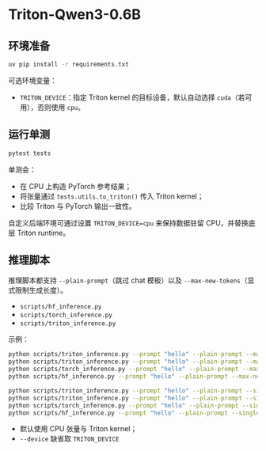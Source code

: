 # Triton-Qwen3-0.6B


## 环境准备

```bash
uv pip install -r requirements.txt
```

可选环境变量：

- `TRITON_DEVICE`：指定 Triton kernel 的目标设备，默认自动选择 `cuda`（若可用），否则使用 `cpu`。

## 运行单测

```bash
pytest tests
```

单测会：

- 在 CPU 上构造 PyTorch 参考结果；
- 将张量通过 `tests.utils.to_triton()` 传入 Triton kernel；
- 比较 Triton 与 PyTorch 输出一致性。

自定义后端环境可通过设置 `TRITON_DEVICE=cpu` 来保持数据驻留 CPU，并替换底层 Triton runtime。

## 推理脚本

推理脚本都支持 `--plain-prompt`（跳过 chat 模板）以及 `--max-new-tokens`（显式限制生成长度）。

- `scripts/hf_inference.py`
- `scripts/torch_inference.py`
- `scripts/triton_inference.py`

示例：

```bash
python scripts/triton_inference.py --prompt "hello" --plain-prompt --max-new-tokens 1
python scripts/triton_inference.py --prompt "hello" --plain-prompt --max-new-tokens 1 --dtype fp16
python scripts/torch_inference.py --prompt "hello" --plain-prompt --max-new-tokens 1
python scripts/hf_inference.py --prompt "hello" --plain-prompt --max-new-tokens 1
```

```bash
python scripts/triton_inference.py --prompt "hello" --plain-prompt --single-layer
python scripts/triton_inference.py --prompt "hello" --plain-prompt --single-layer --dtype fp16
python scripts/torch_inference.py --prompt "hello" --plain-prompt --single-layer
python scripts/hf_inference.py --prompt "hello" --plain-prompt --single-layer
```

- 默认使用 CPU 张量与 Triton kernel；
- `--device` 缺省取 `TRITON_DEVICE`



